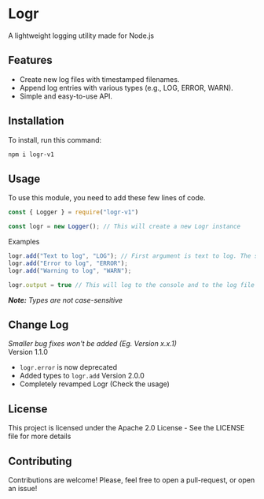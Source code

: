 # Logr
A lightweight logging utility made for Node.js

## Features

- Create new log files with timestamped filenames.
- Append log entries with various types (e.g., LOG, ERROR, WARN).
- Simple and easy-to-use API.

## Installation

To install, run this command:

```bash
npm i logr-v1
```

## Usage
To use this module, you need to add these few lines of code.
```javascript
const { Logger } = require("logr-v1")

const logr = new Logger(); // This will create a new Logr instance
```
Examples  
```javascript
logr.add("Text to log", "LOG"); // First argument is text to log. The second one is the type of log it will be (Eg. Log, error, warn)
logr.add("Error to log", "ERROR");
logr.add("Warning to log", "WARN");

logr.output = true // This will log to the console and to the log file if set to true
```
***Note:*** *Types are not case-sensitive*


## Change Log
_Smaller bug fixes won't be added (Eg. Version x.x.1)_  
Version 1.1.0
- `logr.error` is now deprecated
- Added types to `logr.add`
Version 2.0.0
- Completely revamped Logr (Check the usage)

## License
This project is licensed under the Apache 2.0 License - See the LICENSE file for more details

## Contributing
Contributions are welcome! Please, feel free to open a pull-request, or open an issue!
